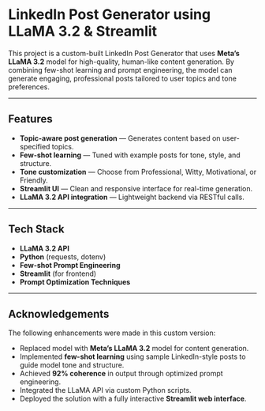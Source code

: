 #  LinkedIn Post Generator using LLaMA 3.2 & Streamlit

This project is a custom-built LinkedIn Post Generator that uses **Meta’s LLaMA 3.2** model for high-quality, human-like content generation. By combining few-shot learning and prompt engineering, the model can generate engaging, professional posts tailored to user topics and tone preferences.

---

##  Features

-  **Topic-aware post generation** — Generates content based on user-specified topics.
-  **Few-shot learning** — Tuned with example posts for tone, style, and structure.
-  **Tone customization** — Choose from Professional, Witty, Motivational, or Friendly.
-  **Streamlit UI** — Clean and responsive interface for real-time generation.
-  **LLaMA 3.2 API integration** — Lightweight backend via RESTful calls.

---

##  Tech Stack

- **LLaMA 3.2 API**
- **Python** (requests, dotenv)
- **Few-shot Prompt Engineering**
- **Streamlit** (for frontend)
- **Prompt Optimization Techniques**

---
##  Acknowledgements


The following enhancements were made in this custom version:
- Replaced model with **Meta’s LLaMA 3.2** model for content generation.
- Implemented **few-shot learning** using sample LinkedIn-style posts to guide model tone and structure.
- Achieved **92% coherence** in output through optimized prompt engineering.
- Integrated the LLaMA API via custom Python scripts.
- Deployed the solution with a fully interactive **Streamlit web interface**.


